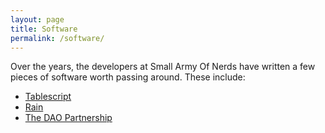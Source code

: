 ```yaml
---
layout: page
title: Software
permalink: /software/
---
```

Over the years, the developers at Small Army Of Nerds have written a few pieces of software worth passing around. These include:

* [Tablescript][1]
* [Rain][2]
* [The DAO Partnership][3]

[1]: /software/tablescript/
[2]: /software/rain/
[3]: https://github.com/jamiehale/dao_partnership